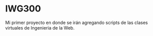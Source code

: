 # IWG300

Mi primer proyecto en donde se irán agregando scripts de las clases virtuales de Ingenieria de la Web.
